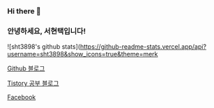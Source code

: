 ### Hi there 👋
### 안녕하세요, 서현택입니다!

![sht3898's github stats](https://github-readme-stats.vercel.app/api?username=sht3898&show_icons=true&theme=merk

[Github 블로그](https://sht3898.github.io/)

[Tistory 공부 블로그](https://sht3898.tistory.com/)

[Facebook](https://www.facebook.com/hyeontaegs/)
<!--
**sht3898/sht3898** is a ✨ _special_ ✨ repository because its `README.md` (this file) appears on your GitHub profile.

Here are some ideas to get you started:

- 🔭 I’m currently working on ...
- 🌱 I’m currently learning ...
- 👯 I’m looking to collaborate on ...
- 🤔 I’m looking for help with ...
- 💬 Ask me about ...
- 📫 How to reach me: ...
- 😄 Pronouns: ...
- ⚡ Fun fact: ...
-->
